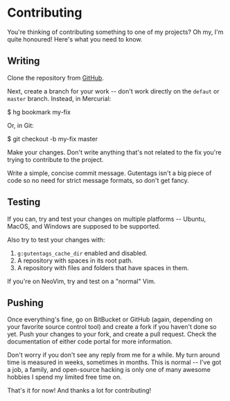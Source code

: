 
# Contributing

You're thinking of contributing something to one of my projects? Oh my, I'm
quite honoured! Here's what you need to know.


## Writing

Clone the repository from [GitHub][].

Next, create a branch for your work -- don't work directly on the `defaut` or
`master` branch. Instead, in Mercurial:

  $ hg bookmark my-fix

Or, in Git:

  $ git checkout -b my-fix master

Make your changes. Don't write anything that's not related to the fix you're
trying to contribute to the project.

Write a simple, concise commit message. Gutentags isn't a big piece of code so
no need for strict message formats, so don't get fancy.


## Testing

If you can, try and test your changes on multiple platforms -- Ubuntu, MacOS,
and Windows are supposed to be supported.

Also try to test your changes with:

1. `g:gutentags_cache_dir` enabled and disabled.
2. A repository with spaces in its root path.
3. A repository with files and folders that have spaces in them.

If you're on NeoVim, try and test on a "normal" Vim.


## Pushing

Once everything's fine, go on BitBucket or GitHub (again, depending on your
favorite source control tool) and create a fork if you haven't done so yet. Push
your changes to your fork, and create a pull request. Check the documentation of
either code portal for more information.

Don't worry if you don't see any reply from me for a while. My turn around time
is measured in weeks, sometimes in months. This is normal -- I've got a job,
a family, and open-source hacking is only one of many awesome hobbies I spend my
limited free time on.

That's it for now! And thanks a lot for contributing!


[github]: https://github.com/ludovicchabant/vim-gutentags

